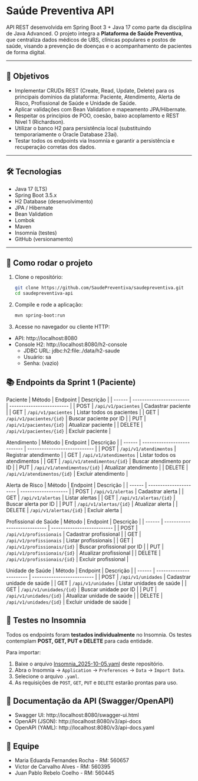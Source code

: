 # Saúde Preventiva API

API REST desenvolvida em Spring Boot 3 + Java 17 como parte da disciplina de Java Advanced.
O projeto integra a **Plataforma de Saúde Preventiva**, que centraliza dados médicos de UBS, clínicas populares e postos de saúde, visando a prevenção de doenças e o acompanhamento de pacientes de forma digital.

---

## 🎯 Objetivos
- Implementar CRUDs REST (Create, Read, Update, Delete) para os principais domínios da plataforma:
Paciente, Atendimento, Alerta de Risco, Profissional de Saúde e Unidade de Saúde.
- Aplicar validações com Bean Validation e mapeamento JPA/Hibernate.
- Respeitar os princípios de POO, coesão, baixo acoplamento e REST Nível 1 (Richardson).
- Utilizar o banco H2 para persistência local (substituindo temporariamente o Oracle Database 23ai).
- Testar todos os endpoints via Insomnia e garantir a persistência e recuperação corretas dos dados.

---

## 🛠️ Tecnologias
- Java 17 (LTS)  
- Spring Boot 3.5.x
- H2 Database (desenvolvimento)  
- JPA / Hibernate  
- Bean Validation  
- Lombok  
- Maven  
- Insomnia (testes)  
- GitHub (versionamento)  

---

## 📌 Como rodar o projeto
1. Clone o repositório:
   ```bash
   git clone https://github.com/SaudePreventiva/saudepreventiva.git
   cd saudepreventiva-api
   ```

2. Compile e rode a aplicação:
   ```bash
   mvn spring-boot:run
   ```
3. Acesse no navegador ou cliente HTTP:
- API: http://localhost:8080
- Console H2: http://localhost:8080/h2-console
    - JDBC URL: jdbc:h2:file:./data/h2-saude
    - Usuário: sa
    - Senha: (vazio)

## 📚 Endpoints da Sprint 1 (Paciente)
Paciente
| Método | Endpoint                 | Descrição                 |
| ------ | ------------------------ | ------------------------- |
| POST   | `/api/v1/pacientes`      | Cadastrar paciente        |
| GET    | `/api/v1/pacientes`      | Listar todos os pacientes |
| GET    | `/api/v1/pacientes/{id}` | Buscar paciente por ID    |
| PUT    | `/api/v1/pacientes/{id}` | Atualizar paciente        |
| DELETE | `/api/v1/pacientes/{id}` | Excluir paciente          |

Atendimento
| Método | Endpoint                    | Descrição                    |
| ------ | --------------------------- | ---------------------------- |
| POST   | `/api/v1/atendimentos`      | Registrar atendimento        |
| GET    | `/api/v1/atendimentos`      | Listar todos os atendimentos |
| GET    | `/api/v1/atendimentos/{id}` | Buscar atendimento por ID    |
| PUT    | `/api/v1/atendimentos/{id}` | Atualizar atendimento        |
| DELETE | `/api/v1/atendimentos/{id}` | Excluir atendimento          |

Alerta de Risco
| Método | Endpoint               | Descrição            |
| ------ | ---------------------- | -------------------- |
| POST   | `/api/v1/alertas`      | Cadastrar alerta     |
| GET    | `/api/v1/alertas`      | Listar alertas       |
| GET    | `/api/v1/alertas/{id}` | Buscar alerta por ID |
| PUT    | `/api/v1/alertas/{id}` | Atualizar alerta     |
| DELETE | `/api/v1/alertas/{id}` | Excluir alerta       |

Profissional de Saúde
| Método | Endpoint                     | Descrição                  |
| ------ | ---------------------------- | -------------------------- |
| POST   | `/api/v1/profissionais`      | Cadastrar profissional     |
| GET    | `/api/v1/profissionais`      | Listar profissionais       |
| GET    | `/api/v1/profissionais/{id}` | Buscar profissional por ID |
| PUT    | `/api/v1/profissionais/{id}` | Atualizar profissional     |
| DELETE | `/api/v1/profissionais/{id}` | Excluir profissional       |

Unidade de Saúde
| Método | Endpoint                | Descrição                  |
| ------ | ----------------------- | -------------------------- |
| POST   | `/api/v1/unidades`      | Cadastrar unidade de saúde |
| GET    | `/api/v1/unidades`      | Listar unidades de saúde   |
| GET    | `/api/v1/unidades/{id}` | Buscar unidade por ID      |
| PUT    | `/api/v1/unidades/{id}` | Atualizar unidade de saúde |
| DELETE | `/api/v1/unidades/{id}` | Excluir unidade de saúde   |

## 📂 Testes no Insomnia

Todos os endpoints foram **testados individualmente** no Insomnia. Os testes contemplam **POST, GET, PUT e DELETE** para cada entidade.

Para importar:
1. Baixe o arquivo [Insomnia_2025-10-05.yaml](docs/Insomnia_2025-10-05.yaml) deste repositório.
2. Abra o Insomnia → `Application` → `Preferences` → `Data` → `Import Data`.
3. Selecione o arquivo `.yaml`.
4. As requisições de `POST`, `GET`, `PUT` e `DELETE` estarão prontas para uso.

## 📑 Documentação da API (Swagger/OpenAPI)
- Swagger UI: http://localhost:8080/swagger-ui.html
- OpenAPI (JSON): http://localhost:8080/v3/api-docs
- OpenAPI (YAML): http://localhost:8080/v3/api-docs.yaml

## 👥 Equipe
- Maria Eduarda Fernandes Rocha - RM: 560657
- Victor de Carvalho Alves - RM: 560395
- Juan Pablo Rebelo Coelho - RM: 560445
